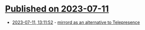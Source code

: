 # [Published on 2023-07-11](index.md)

* [2023-07-11, 13:11:52](https://lobste.rs/s/3xzdhe/mirrord_as_alternative_telepresence) - [mirrord as an alternative to Telepresence](https://metalbear.co/blog/mirrord-as-an-alternative-to-telepresence/)
